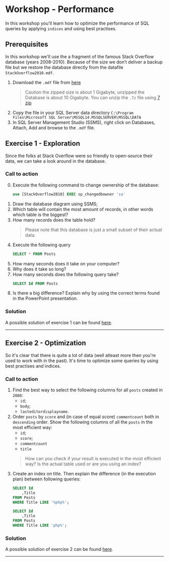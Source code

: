 # Workshop - Performance
In this workshop you'll learn how to optimize the performance of SQL queries by applying `indices` and using best practises. 

## Prerequisites
In this workshop we'll use the a fragment of the famous Stack Overflow database (years 2008-2010). Because of the size we don’t deliver a backup file but we restore the database directly from the datafile `StackOverflow2010.mdf`. 

1. Download the `.mdf` file from [here](http://downloads.brentozar.com.s3.amazonaws.com/StackOverflow2010.7z)
    > Caution the zipped size is about 1 Gigabyte, unzipped the Database is about 10 Gigabyte. You can unzip the `.7z` file using [7 zip](https://www.7-zip.org/download.html) 
2. Copy the file in  your  SQL  Server  data  directory `C:\Program Files\Microsoft SQL Server\MSSQL14.MSSQLSERVER\MSSQL\DATA` 
3. In  SQL Server Management Studio (SSMS), right  click  on  Databases,  Attach, Add and browse to the `.mdf` file.

## Exercise 1 - Exploration
Since the folks at Stack Overflow were so friendly to open-source their data, we can take a look around in the database. 

### Call to action
0. Execute the following command to change ownership of the database:
    ```sql
    use [StackOverflow2010] EXEC sp_changedbowner 'sa'
    ```
1. Draw the database diagram using SSMS;
2. Which table will contain the most amount of records, in other words which table is the biggest?
3. How many records does the table hold?
    > Please note that this database is just a small subset of their actual data.
4. Execute the following query
    ```sql
    SELECT * FROM Posts
    ```
5. How many seconds does it take on your computer? 
6. Why does it take so long? 
7. How many seconds does the following query take?
    ```sql
    SELECT Id FROM Posts
    ``` 
8. Is there a big difference? Explain why by using the correct terms found in the PowerPoint presentation.

### Solution
A possible solution of exercise 1 can be found [here](solutions/performance-1.md).

---

## Exercise 2 - Optimization
So it's clear that there is quite a lot of data (well atleast more then you're used to work with in the past). It's time to optimize some queries by using best practises and indices.

### Call to action
1.  Find the best way to select the following columns for all `posts` created in `2008`:
    - `id`;
    - `body`;
    - `lasteditordisplayname`.  
2. Order `posts` by `score` and (in case of equal score) `commentcount` both in `descending` order. 
Show the following columns of all the `posts` in the most efficient way:
    - `id`;
    - `score`;
    - `commentcount`
    - `title`
    > How can you check if your result is executed in the most efficient way? Is the actual table used or are you using an index?  
3. Create an index on title. Then explain the difference (in the execution plan) between following queries:  
    ```sql
    SELECT Id
        ,Title 
    FROM Posts  
    WHERE Title LIKE '%php%'; 
    ``` 
    ```sql
    SELECT Id
        ,Title 
    FROM Posts  
    WHERE Title LIKE 'php%';
    ```

### Solution
A possible solution of exercise 2 can be found [here](solutions/performance-2.md).

---
